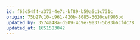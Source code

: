 ```yaml
---
id: f65d54f4-a373-4e7c-bf89-b59a6c1c731c
origin: 75b27c10-c961-420b-8085-3620cef905bd
updated_by: 3574a48a-d509-4c9e-9e37-5b83b6cfdc78
updated_at: 1651583042
---
```

